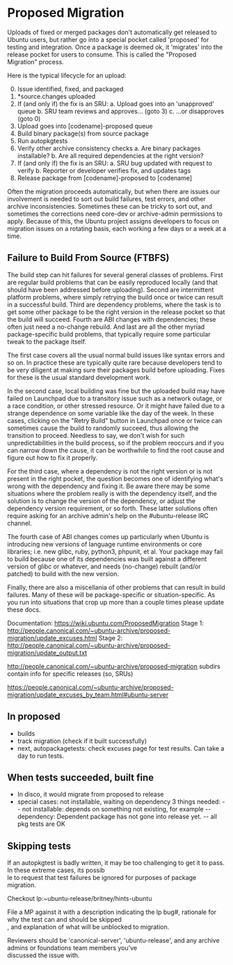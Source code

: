 Proposed Migration
==================

Uploads of fixed or merged packages don't automatically get released to Ubuntu users, but rather go into a special pocket called 'proposed' for testing and integration.  Once a package is deemed ok, it 'migrates' into the release pocket for users to consume.  This is called the "Proposed Migration" process.

Here is the typical lifecycle for an upload:

  0.  Issue identified, fixed, and packaged
  1.  *source.changes uploaded
  2.  If (and only if) the fix is an SRU:
      a.  Upload goes into an 'unapproved' queue
      b.  SRU team reviews and approves... (goto 3)
      c.  ...or disapproves (goto 0)
  3.  Upload goes into [codename]-proposed queue
  4.  Build binary package(s) from source package
  5.  Run autopkgtests
  6.  Verify other archive consistency checks
      a.  Are binary packages installable?
      b.  Are all required dependencies at the right version?
  7.  If (and only if) the fix is an SRU:
      a.  SRU bug updated with request to verify
      b.  Reporter or developer verifies fix, and updates tags
  8.  Release package from [codename]-proposed to [codename]

Often the migration proceeds automatically, but when there are issues our involvement is needed to sort out build failures, test errors, and other archive inconsistencies.  Sometimes these can be tricky to sort out, and sometimes the corrections need core-dev or archive-admin permissions to apply.  Because of this, the Ubuntu project assigns developers to focus on migration issues on a rotating basis, each working a few days or a week at a time.


Failure to Build From Source (FTBFS)
------------------------------------

The build step can hit failures for several general classes of problems.  First are regular build problems that can be easily reproduced locally (and that should have been addressed before uploading).  Second are intermittent platform problems, where simply retrying the build once or twice can result in a successful build.  Third are dependency problems, where the task is to get some other package to be the right version in the release pocket so that the build will succeed.  Fourth are ABI changes with dependencies; these often just need a no-change rebuild.  And last are all the other myriad package-specific build problems, that typically require some particular tweak to the package itself.

The first case covers all the usual normal build issues like syntax errors and so on.  In practice these are typically quite rare because developers tend to be very diligent at making sure their packages build before uploading.  Fixes for these is the usual standard development work.

In the second case, local building was fine but the uploaded build may have failed on Launchpad due to a transitory issue such as a network outage, or a race condition, or other stressed resource.  Or it might have failed due to a strange dependence on some variable like the day of the week.  In these cases, clicking on the "Retry Build" button in Launchpad once or twice can sometimes cause the build to randomly succeed, thus allowing the transition to proceed.  Needless to say, we don't wish for such unpredictabilities in the build process, so if the problem reoccurs and if you can narrow down the cause, it can be worthwhile to find the root cause and figure out how to fix it properly.

For the third case, where a dependency is not the right version or is not present in the right pocket, the question becomes one of identifying what's wrong with the dependency and fixing it.  Be aware there may be some situations where the problem really is with the dependency itself, and the solution is to change the version of the dependency, or adjust the dependency version requirement, or so forth.  These latter solutions often require asking for an archive admin's help on the #ubuntu-release IRC channel.

The fourth case of ABI changes comes up particularly when Ubuntu is introducing new versions of language runtime environments or core libraries; i.e. new glibc, ruby, python3, phpunit, et al.  Your package may fail to build because one of its dependencies was built against a different version of glibc or whatever, and needs (no-change) rebuilt (and/or patched) to build with the new version.

Finally, there are also a miscellania of other problems that can result in build failures.  Many of these will be package-specific or situation-specific.  As you run into situations that crop up more than a couple times please update these docs.


Documentation: https://wiki.ubuntu.com/ProposedMigration
Stage 1: http://people.canonical.com/~ubuntu-archive/proposed-migration/update_excuses.html
Stage 2: http://people.canonical.com/~ubuntu-archive/proposed-migration/update_output.txt

http://people.canonical.com/~ubuntu-archive/proposed-migration
subdirs contain info for specific releases (so, SRUs)

https://people.canonical.com/~ubuntu-archive/proposed-migration/update_excuses_by_team.html#ubuntu-server


In proposed
-----------
- builds
- track migration (check if it built successfully)
- next, autopackagetests: check excuses page for test results. Can take a day to run tests.


When tests succeeded, built fine
--------------------------------
- In disco, it would migrate from proposed to release
- special cases: not installable, waiting on dependency
3 things needed:
-- not installable: depends on something not existing, for example
-- dependency: Dependent package has not gone into release yet.
-- all pkg tests are OK


Skipping tests
--------------

If an autopkgtest is badly written, it may be too challenging to get it to pass.  In these extreme cases, its possib\
le to request that test failures be ignored for purposes of package migration.

Checkout lp:~ubuntu-release/britney/hints-ubuntu

File a MP against it with a description indicating the lp bug#, rationale for why the test can and should be skipped\
, and explanation of what will be unblocked to migration.

Reviewers should be 'canonical-server', 'ubuntu-release', and any archive admins or foundations team members you've \
discussed the issue with.
